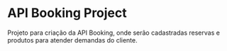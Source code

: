 # API Booking Project
Projeto para criação da API Booking, onde serão cadastradas reservas e produtos para atender demandas do cliente.

